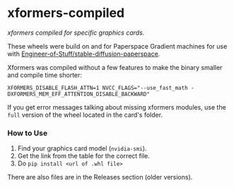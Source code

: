 # xformers-compiled
_xformers compiled for specific graphics cards._

These wheels were build on and for Paperspace Gradient machines for use with [Engineer-of-Stuff/stable-diffusion-paperspace](https://github.com/Engineer-of-Stuff/stable-diffusion-paperspace).

Xformers was compiled without a few features to make the binary smaller and compile time shorter:
```
XFORMERS_DISABLE_FLASH_ATTN=1 NVCC_FLAGS="--use_fast_math -DXFORMERS_MEM_EFF_ATTENTION_DISABLE_BACKWARD"
```

If you get error messages talking about missing xformers modules, use the `full` version of the wheel located in the card's folder. 
### How to Use
1. Find your graphics card model (`nvidia-smi`).
2. Get the link from the table for the correct file.
3. Do `pip install <url of .whl file>`


There are also files are in the Releases section (older versions).
